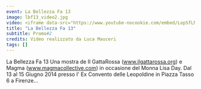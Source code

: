 ```yaml
---
event: La Bellezza Fa 13
image: lbf13_video2.jpg
video: <iframe data-src="https://www.youtube-nocookie.com/embed/LopSfLNYIjA" class="lazyload" frameborder="0" allow="accelerometer; autoplay; encrypted-media; gyroscope; picture-in-picture" allowfullscreen></iframe>
title: "La Bellezza Fa 13"
subtitle: Promo#2
credits: Video realizzato da Luca Mauceri
tags: []
---
```

La Bellezza Fa 13 Una mostra de Il GattaRossa (www.ilgattarossa.org) e Magma (www.magmacollective.com) in occasione del Monna Lisa Day. 
Dal 13 al 15 Giugno 2014 presso l' Ex Convento delle Leopoldine in Piazza Tasso 6 a Firenze...
